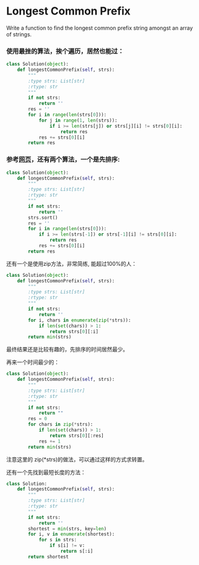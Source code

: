 # Longest Common Prefix

Write a function to find the longest common prefix string amongst an array of strings.

### 使用最挫的算法，挨个遍历，居然也能过：

```python
class Solution(object):
    def longestCommonPrefix(self, strs):
        """
        :type strs: List[str]
        :rtype: str
        """
        if not strs:
            return ''
        res = ''
        for i in range(len(strs[0])):
            for j in range(1, len(strs)):
                if i >= len(strs[j]) or strs[j][i] != strs[0][i]:
                    return res
            res += strs[0][i]
        return res
```

### 参考[网页](http://blog.csdn.net/coder_orz/article/details/51706442)，还有两个算法，一个是先排序:

```python
class Solution(object):
    def longestCommonPrefix(self, strs):
        """
        :type strs: List[str]
        :rtype: str
        """
        if not strs:
            return ''
        strs.sort()
        res = ''
        for i in range(len(strs[0])):
            if i >= len(strs[-1]) or strs[-1][i] != strs[0][i]:
                return res
            res += strs[0][i]
        return res
```
还有一个是使用zip方法，非常简练, 能超过100%的人：

```python
class Solution(object):
    def longestCommonPrefix(self, strs):
        """
        :type strs: List[str]
        :rtype: str
        """
        if not strs:
            return ''
        for i, chars in enumerate(zip(*strs)):
            if len(set(chars)) > 1:
                return strs[0][:i]
        return min(strs)
```

最终结果还是比较有趣的，先排序的时间居然最少。

再来一个时间最少的：

```python
class Solution(object):
    def longestCommonPrefix(self, strs):
        """
        :type strs: List[str]
        :rtype: str
        """
        if not strs:
            return ""
        res = 0
        for chars in zip(*strs):
            if len(set(chars)) > 1:
                return strs[0][:res]
            res += 1
        return min(strs)
```

注意这里的 zip(\*strs)的做法，可以通过这样的方式求转置。

还有一个先找到最短长度的方法：

```python
class Solution:
    def longestCommonPrefix(self, strs):
        """
        :type strs: List[str]
        :rtype: str
        """
        if not strs:
            return ''
        shortest = min(strs, key=len)
        for i, v in enumerate(shortest):
            for s in strs:
                if s[i] != v:
                    return s[:i]
        return shortest
```
